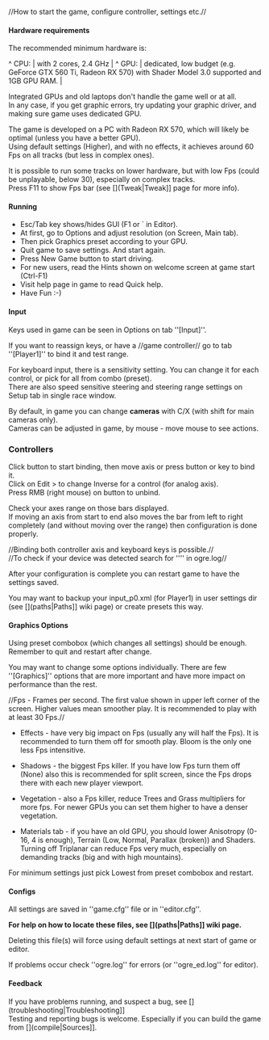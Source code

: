 //How to start the game, configure controller, settings etc.//

#### Hardware requirements ####

The recommended minimum hardware is:

^ CPU:  | with 2 cores, 2.4 GHz   |
^ GPU:  | dedicated, low budget (e.g. GeForce GTX 560 Ti, Radeon RX 570)   with Shader Model 3.0 supported and 1GB GPU RAM. |

Integrated GPUs and old laptops don't handle the game well or at all.  
In any case, if you get graphic errors, try updating your graphic driver, and making sure game uses dedicated GPU.

The game is developed on a PC with Radeon RX 570, which will likely be optimal (unless you have a better GPU).  
Using default settings (Higher), and with no effects, it achieves around 60 Fps on all tracks (but less in complex ones).  

It is possible to run some tracks on lower hardware, but with low Fps (could be unplayable, below 30), especially on complex tracks.  
Press F11 to show Fps bar (see [](Tweak|Tweak]] page for more info).

  
#### Running ####
  - Esc/Tab key shows/hides GUI (F1 or ` in Editor).
  - At first, go to Options and adjust resolution (on Screen, Main tab).
  - Then pick Graphics preset according to your GPU.
  - Quit game to save settings. And start again.
  - Press New Game button to start driving.
  - For new users, read the Hints shown on welcome screen at game start (Ctrl-F1)
  - Visit help page in game to read Quick help.
  - Have Fun :-)

   
#### Input ####

Keys used in game can be seen in Options on tab ''[Input]''.

If you want to reassign keys, or have a //game controller// go to tab ''[Player1]'' to bind it and test range.

For keyboard input, there is a sensitivity setting. You can change it for each control, or pick for all from combo (preset).  
There are also speed sensitive steering and steering range settings on Setup tab in single race window.

By default, in game you can change **cameras** with C/X (with shift for main cameras only).  
Cameras can be adjusted in game, by mouse - move mouse to see actions.

   
### Controllers ###

Click button to start binding, then move axis or press button or key to bind it.  
Click on Edit > to change Inverse for a control (for analog axis).  
Press RMB (right mouse) on button to unbind.

Check your axes range on those bars displayed.  
If moving an axis from start to end also moves the bar from left to right completely (and without moving over the range) then configuration is done properly.

//Binding both controller axis and keyboard keys is possible.//  
//To check if your device was detected search for ''<Joystick>'' in ogre.log//

After your configuration is complete you can restart game to have the settings saved.

You may want to backup your input_p0.xml (for Player1) in user settings dir (see [](paths|Paths]] wiki page) or create presets this way.

   
#### Graphics Options ####

Using preset combobox (which changes all settings) should be enough. Remember to quit and restart after change.

You may want to change some options individually.
There are few ''[Graphics]'' options that are more important and have more impact on performance than the rest.

//Fps - Frames per second. The first value shown in upper left corner of the screen.    Higher values mean smoother play. It is recommended to play with at least 30 Fps.//

  * Effects - have very big impact on Fps (usually any will half the Fps). It is recommended to turn them off for smooth play. Bloom is the only one less Fps intensitive.

  * Shadows - the biggest Fps killer. If you have low Fps turn them off (None) also this is recommended for split screen, since the Fps drops there with each new player viewport.

  * Vegetation - also a Fps killer, reduce Trees and Grass multipliers for more fps. For newer GPUs you can set them higher to have a denser vegetation.

  * Materials tab - if you have an old GPU, you should lower Anisotropy (0-16, 4 is enough), Terrain (Low, Normal, Parallax (broken)) and Shaders. Turning off Triplanar can reduce Fps very much, especially on demanding tracks (big and with high mountains).

For minimum settings just pick Lowest from preset combobox and restart.

   
#### Configs ####

All settings are saved in ''game.cfg'' file or in ''editor.cfg''.

**For help on how to locate these files, see [](paths|Paths]] wiki page.**

Deleting this file(s) will force using default settings at next start of game or editor.

If problems occur check ''ogre.log'' for errors (or ''ogre_ed.log'' for editor).

   
####  Feedback ####

If you have problems running, and suspect a bug, see [](troubleshooting|Troubleshooting]]  
Testing and reporting bugs is welcome. Especially if you can build the game from [](compile|Sources]].
